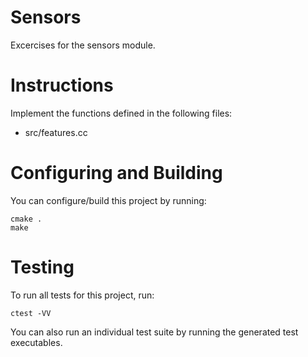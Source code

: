 # Sensors

Excercises for the sensors module.

# Instructions

Implement the functions defined in the following files:
* src/features.cc

# Configuring and Building

You can configure/build this project by running:

```
cmake .
make
```

# Testing

To run all tests for this project, run:

```
ctest -VV
```

You can also run an individual test suite by running the generated test executables.
